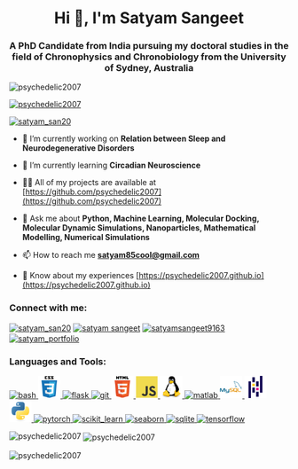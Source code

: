 <h1 align="center">Hi 👋, I'm Satyam Sangeet</h1>
<h3 align="center">A PhD Candidate from India pursuing my doctoral studies in the field of Chronophysics and Chronobiology from the University of Sydney, Australia</h3>

<p align="left"> <img src="https://komarev.com/ghpvc/?username=psychedelic2007&label=Profile%20views&color=0e75b6&style=flat" alt="psychedelic2007" /> </p>

<p align="left"> <a href="https://github.com/ryo-ma/github-profile-trophy"><img src="https://github-profile-trophy.vercel.app/?username=psychedelic2007" alt="psychedelic2007" /></a> </p>

<p align="left"> <a href="https://twitter.com/satyam_san20" target="blank"><img src="https://img.shields.io/twitter/follow/satyam_san20?logo=twitter&style=for-the-badge" alt="satyam_san20" /></a> </p>

- 🔭 I’m currently working on **Relation between Sleep and Neurodegenerative Disorders**

- 🌱 I’m currently learning **Circadian Neuroscience**

- 👨‍💻 All of my projects are available at [https://github.com/psychedelic2007](https://github.com/psychedelic2007)

- 💬 Ask me about **Python, Machine Learning, Molecular Docking, Molecular Dynamic Simulations, Nanoparticles, Mathematical Modelling, Numerical Simulations**

- 📫 How to reach me **satyam85cool@gmail.com**

- 📄 Know about my experiences [https://psychedelic2007.github.io](https://psychedelic2007.github.io)

<h3 align="left">Connect with me:</h3>
<p align="left">
<a href="https://twitter.com/satyam_san20" target="blank"><img align="center" src="https://raw.githubusercontent.com/rahuldkjain/github-profile-readme-generator/master/src/images/icons/Social/twitter.svg" alt="satyam_san20" height="30" width="40" /></a>
<a href="https://linkedin.com/in/satyam-sangeet-a8a604119" target="blank"><img align="center" src="https://raw.githubusercontent.com/rahuldkjain/github-profile-readme-generator/master/src/images/icons/Social/linked-in-alt.svg" alt="satyam sangeet" height="30" width="40" /></a>
<a href="https://www.youtube.com/channel/UCxbkRzZLmMiBTOnqUu7BjaA" target="blank"><img align="center" src="https://raw.githubusercontent.com/rahuldkjain/github-profile-readme-generator/master/src/images/icons/Social/youtube.svg" alt="satyamsangeet9163" height="30" width="40" /></a>
<a href="https://psychedelic2007.github.io" target="_blank"><img align="center" src="https://www.svgrepo.com/show/418889/globe-office-web.svg" alt="satyam_portfolio" height="30" width="40" /></a>
</p>

<h3 align="left">Languages and Tools:</h3>
<p align="left"> <a href="https://www.gnu.org/software/bash/" target="_blank" rel="noreferrer"> <img src="https://www.vectorlogo.zone/logos/gnu_bash/gnu_bash-icon.svg" alt="bash" width="40" height="40"/> </a> <a href="https://www.w3schools.com/css/" target="_blank" rel="noreferrer"> <img src="https://raw.githubusercontent.com/devicons/devicon/master/icons/css3/css3-original-wordmark.svg" alt="css3" width="40" height="40"/> </a> <a href="https://flask.palletsprojects.com/" target="_blank" rel="noreferrer"> <img src="https://www.vectorlogo.zone/logos/pocoo_flask/pocoo_flask-icon.svg" alt="flask" width="40" height="40"/> </a> <a href="https://git-scm.com/" target="_blank" rel="noreferrer"> <img src="https://www.vectorlogo.zone/logos/git-scm/git-scm-icon.svg" alt="git" width="40" height="40"/> </a> <a href="https://www.w3.org/html/" target="_blank" rel="noreferrer"> <img src="https://raw.githubusercontent.com/devicons/devicon/master/icons/html5/html5-original-wordmark.svg" alt="html5" width="40" height="40"/> </a> <a href="https://developer.mozilla.org/en-US/docs/Web/JavaScript" target="_blank" rel="noreferrer"> <img src="https://raw.githubusercontent.com/devicons/devicon/master/icons/javascript/javascript-original.svg" alt="javascript" width="40" height="40"/> </a> <a href="https://www.linux.org/" target="_blank" rel="noreferrer"> <img src="https://raw.githubusercontent.com/devicons/devicon/master/icons/linux/linux-original.svg" alt="linux" width="40" height="40"/> </a> <a href="https://www.mathworks.com/" target="_blank" rel="noreferrer"> <img src="https://upload.wikimedia.org/wikipedia/commons/2/21/Matlab_Logo.png" alt="matlab" width="40" height="40"/> </a> <a href="https://www.mysql.com/" target="_blank" rel="noreferrer"> <img src="https://raw.githubusercontent.com/devicons/devicon/master/icons/mysql/mysql-original-wordmark.svg" alt="mysql" width="40" height="40"/> </a> <a href="https://pandas.pydata.org/" target="_blank" rel="noreferrer"> <img src="https://raw.githubusercontent.com/devicons/devicon/2ae2a900d2f041da66e950e4d48052658d850630/icons/pandas/pandas-original.svg" alt="pandas" width="40" height="40"/> </a> <a href="https://www.python.org" target="_blank" rel="noreferrer"> <img src="https://raw.githubusercontent.com/devicons/devicon/master/icons/python/python-original.svg" alt="python" width="40" height="40"/> </a> <a href="https://pytorch.org/" target="_blank" rel="noreferrer"> <img src="https://www.vectorlogo.zone/logos/pytorch/pytorch-icon.svg" alt="pytorch" width="40" height="40"/> </a> <a href="https://scikit-learn.org/" target="_blank" rel="noreferrer"> <img src="https://upload.wikimedia.org/wikipedia/commons/0/05/Scikit_learn_logo_small.svg" alt="scikit_learn" width="40" height="40"/> </a> <a href="https://seaborn.pydata.org/" target="_blank" rel="noreferrer"> <img src="https://seaborn.pydata.org/_images/logo-mark-lightbg.svg" alt="seaborn" width="40" height="40"/> </a> <a href="https://www.sqlite.org/" target="_blank" rel="noreferrer"> <img src="https://www.vectorlogo.zone/logos/sqlite/sqlite-icon.svg" alt="sqlite" width="40" height="40"/> </a> <a href="https://www.tensorflow.org" target="_blank" rel="noreferrer"> <img src="https://www.vectorlogo.zone/logos/tensorflow/tensorflow-icon.svg" alt="tensorflow" width="40" height="40"/> </a> </p>

<p><img align="left" src="https://github-readme-stats.vercel.app/api/top-langs?username=psychedelic2007&show_icons=true&locale=en&layout=compact" alt="psychedelic2007" /></p>

<p>&nbsp;<img align="center" src="https://github-readme-stats.vercel.app/api?username=psychedelic2007&show_icons=true&locale=en" alt="psychedelic2007" /></p>

<p><img align="center" src="https://github-readme-streak-stats.herokuapp.com/?user=psychedelic2007&" alt="psychedelic2007" /></p>
